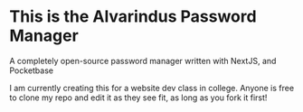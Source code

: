 # This is the Alvarindus Password Manager
A completely open-source password manager written with NextJS, and Pocketbase

I am currently creating this for a website dev class in college. Anyone is free to clone my repo and edit it as they see fit, as long as you fork it first!